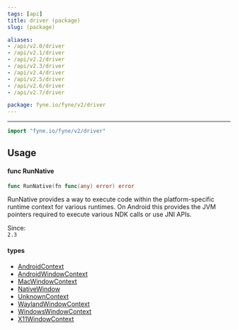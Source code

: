 ```yaml
---
tags: [api]
title: driver (package)
slug: (package)

aliases:
- /api/v2.0/driver
- /api/v2.1/driver
- /api/v2.2/driver
- /api/v2.3/driver
- /api/v2.4/driver
- /api/v2.5/driver
- /api/v2.6/driver
- /api/v2.7/driver

package: fyne.io/fyne/v2/driver
---
```



---
```go
import "fyne.io/fyne/v2/driver"
```


## Usage

#### func  RunNative

```go
func RunNative(fn func(any) error) error
```
RunNative provides a way to execute code within the platform-specific runtime context for various runtimes. On Android this provides the JVM pointers required to execute various NDK calls or use JNI APIs.


<div class="since">Since: <code>
2.3</code></div>

#### types

 * [AndroidContext](androidcontext.html)
 * [AndroidWindowContext](androidwindowcontext.html)
 * [MacWindowContext](macwindowcontext.html)
 * [NativeWindow](nativewindow.html)
 * [UnknownContext](unknowncontext.html)
 * [WaylandWindowContext](waylandwindowcontext.html)
 * [WindowsWindowContext](windowswindowcontext.html)
 * [X11WindowContext](x11windowcontext.html)
